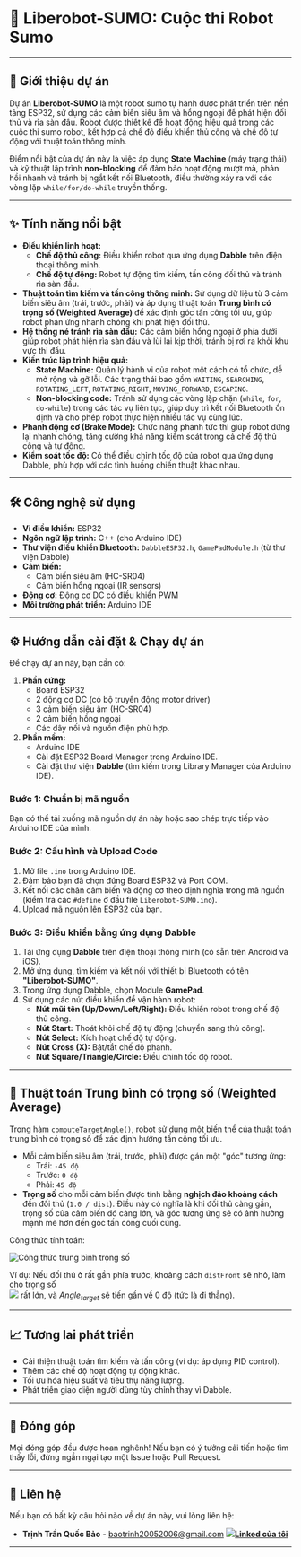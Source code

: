 # 🤖 Liberobot-SUMO: Cuộc thi Robot Sumo

---

## 🚀 Giới thiệu dự án

Dự án **Liberobot-SUMO** là một robot sumo tự hành được phát triển trên nền tảng ESP32, sử dụng các cảm biến siêu âm và hồng ngoại để phát hiện đối thủ và rìa sàn đấu. Robot được thiết kế để hoạt động hiệu quả trong các cuộc thi sumo robot, kết hợp cả chế độ điều khiển thủ công và chế độ tự động với thuật toán thông minh.

Điểm nổi bật của dự án này là việc áp dụng **State Machine** (máy trạng thái) và kỹ thuật lập trình **non-blocking** để đảm bảo hoạt động mượt mà, phản hồi nhanh và tránh bị ngắt kết nối Bluetooth, điều thường xảy ra với các vòng lặp `while/for/do-while` truyền thống.

---

## ✨ Tính năng nổi bật

* **Điều khiển linh hoạt:**
    * **Chế độ thủ công:** Điều khiển robot qua ứng dụng **Dabble** trên điện thoại thông minh.
    * **Chế độ tự động:** Robot tự động tìm kiếm, tấn công đối thủ và tránh rìa sàn đấu.
* **Thuật toán tìm kiếm và tấn công thông minh:** Sử dụng dữ liệu từ 3 cảm biến siêu âm (trái, trước, phải) và áp dụng thuật toán **Trung bình có trọng số (Weighted Average)** để xác định góc tấn công tối ưu, giúp robot phản ứng nhanh chóng khi phát hiện đối thủ.
* **Hệ thống né tránh rìa sàn đấu:** Các cảm biến hồng ngoại ở phía dưới giúp robot phát hiện rìa sàn đấu và lùi lại kịp thời, tránh bị rơi ra khỏi khu vực thi đấu.
* **Kiến trúc lập trình hiệu quả:**
    * **State Machine:** Quản lý hành vi của robot một cách có tổ chức, dễ mở rộng và gỡ lỗi. Các trạng thái bao gồm `WAITING`, `SEARCHING`, `ROTATING_LEFT`, `ROTATING_RIGHT`, `MOVING_FORWARD`, `ESCAPING`.
    * **Non-blocking code:** Tránh sử dụng các vòng lặp chặn (`while`, `for`, `do-while`) trong các tác vụ liên tục, giúp duy trì kết nối Bluetooth ổn định và cho phép robot thực hiện nhiều tác vụ cùng lúc.
* **Phanh động cơ (Brake Mode):** Chức năng phanh tức thì giúp robot dừng lại nhanh chóng, tăng cường khả năng kiểm soát trong cả chế độ thủ công và tự động.
* **Kiểm soát tốc độ:** Có thể điều chỉnh tốc độ của robot qua ứng dụng Dabble, phù hợp với các tình huống chiến thuật khác nhau.

---

## 🛠️ Công nghệ sử dụng

* **Vi điều khiển:** ESP32
* **Ngôn ngữ lập trình:** C++ (cho Arduino IDE)
* **Thư viện điều khiển Bluetooth:** `DabbleESP32.h`, `GamePadModule.h` (từ thư viện Dabble)
* **Cảm biến:**
    * Cảm biến siêu âm (HC-SR04)
    * Cảm biến hồng ngoại (IR sensors)
* **Động cơ:** Động cơ DC có điều khiển PWM
* **Môi trường phát triển:** Arduino IDE

---

## ⚙️ Hướng dẫn cài đặt & Chạy dự án

Để chạy dự án này, bạn cần có:

1.  **Phần cứng:**
    * Board ESP32
    * 2 động cơ DC (có bộ truyền động motor driver)
    * 3 cảm biến siêu âm (HC-SR04)
    * 2 cảm biến hồng ngoại
    * Các dây nối và nguồn điện phù hợp.
2.  **Phần mềm:**
    * Arduino IDE
    * Cài đặt ESP32 Board Manager trong Arduino IDE.
    * Cài đặt thư viện **Dabble** (tìm kiếm trong Library Manager của Arduino IDE).

### Bước 1: Chuẩn bị mã nguồn

Bạn có thể tải xuống mã nguồn dự án này hoặc sao chép trực tiếp vào Arduino IDE của mình.

### Bước 2: Cấu hình và Upload Code

1.  Mở file `.ino` trong Arduino IDE.
2.  Đảm bảo bạn đã chọn đúng Board ESP32 và Port COM.
3.  Kết nối các chân cảm biến và động cơ theo định nghĩa trong mã nguồn (kiểm tra các `#define` ở đầu file `Liberobot-SUMO.ino`).
4.  Upload mã nguồn lên ESP32 của bạn.

### Bước 3: Điều khiển bằng ứng dụng Dabble

1.  Tải ứng dụng **Dabble** trên điện thoại thông minh (có sẵn trên Android và iOS).
2.  Mở ứng dụng, tìm kiếm và kết nối với thiết bị Bluetooth có tên **"Liberobot-SUMO"**.
3.  Trong ứng dụng Dabble, chọn Module **GamePad**.
4.  Sử dụng các nút điều khiển để vận hành robot:
    * **Nút mũi tên (Up/Down/Left/Right):** Điều khiển robot trong chế độ thủ công.
    * **Nút Start:** Thoát khỏi chế độ tự động (chuyển sang thủ công).
    * **Nút Select:** Kích hoạt chế độ tự động.
    * **Nút Cross (X):** Bật/tắt chế độ phanh.
    * **Nút Square/Triangle/Circle:** Điều chỉnh tốc độ robot.

---

## 🧠 Thuật toán Trung bình có trọng số (Weighted Average)

Trong hàm `computeTargetAngle()`, robot sử dụng một biến thể của thuật toán trung bình có trọng số để xác định hướng tấn công tối ưu.

* Mỗi cảm biến siêu âm (trái, trước, phải) được gán một "góc" tương ứng:
    * Trái: `-45 độ`
    * Trước: `0 độ`
    * Phải: `45 độ`
* **Trọng số** cho mỗi cảm biến được tính bằng **nghịch đảo khoảng cách** đến đối thủ (`1.0 / dist`). Điều này có nghĩa là khi đối thủ càng gần, trọng số của cảm biến đó càng lớn, và góc tương ứng sẽ có ảnh hưởng mạnh mẽ hơn đến góc tấn công cuối cùng.

Công thức tính toán:   

![Công thức trung bình trọng số](https://latex.codecogs.com/png.image?\large&space;\dpi{100}\bg{white}&space;Angle_{target}=\frac{\sum(Angle_i/Distance_i)}{\sum(1/Distance_i)})

Ví dụ: Nếu đối thủ ở rất gần phía trước, khoảng cách `distFront` sẽ nhỏ, làm cho trọng số    
![](https://latex.codecogs.com/png.image?\inline&space;\LARGE&space;\dpi{100}\bg{white}\frac{1.0}{distFront}) 
    rất lớn, và $Angle_{target}$ sẽ tiến gần về 0 độ (tức là đi thẳng).

---

## 📈 Tương lai phát triển

* Cải thiện thuật toán tìm kiếm và tấn công (ví dụ: áp dụng PID control).
* Thêm các chế độ hoạt động tự động khác.
* Tối ưu hóa hiệu suất và tiêu thụ năng lượng.
* Phát triển giao diện người dùng tùy chỉnh thay vì Dabble.

---

## 🤝 Đóng góp

Mọi đóng góp đều được hoan nghênh! Nếu bạn có ý tưởng cải tiến hoặc tìm thấy lỗi, đừng ngần ngại tạo một Issue hoặc Pull Request.

---

## 📧 Liên hệ

Nếu bạn có bất kỳ câu hỏi nào về dự án này, vui lòng liên hệ:

* **Trịnh Trần Quốc Bảo** - baotrinh20052006@gmail.com
![](https://img.icons8.com/?size=100&id=8808&format=png&color=000000)[**Linked của tôi**](https://www.linkedin.com/in/b%E1%BA%A3o-tr%E1%BB%8Bnh-ute-48674031b/)

---
